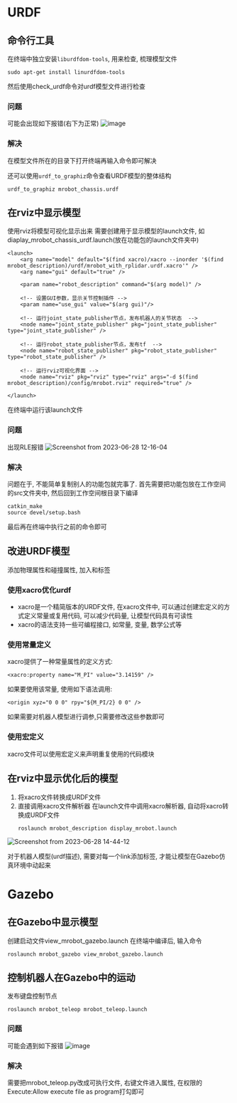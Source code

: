 # URDF
## 命令行工具
在终端中独立安装`liburdfdom-tools`, 用来检查, 梳理模型文件
```
sudo apt-get install linurdfdom-tools
```
然后使用check_urdf命令对urdf模型文件进行检查

### 问题  
可能会出现如下报错(右下为正常)
![image](https://github.com/Travis-alt/UAV/assets/102942951/f53e05fb-aac5-4cbe-8758-b436355bb0be)
### 解决  
在模型文件所在的目录下打开终端再输入命令即可解决  

还可以使用`urdf_to_graphiz`命令查看URDF模型的整体结构
```
urdf_to_graphiz mrobot_chassis.urdf
```
## 在rviz中显示模型
使用rviz将模型可视化显示出来
需要创建用于显示模型的launch文件, 如diaplay_mrobot_chassis_urdf.launch(放在功能包的launch文件夹中)
```launch
<launch>
	<arg name="model" default="$(find xacro)/xacro --inorder '$(find mrobot_description)/urdf/mrobot_with_rplidar.urdf.xacro'" />
	<arg name="gui" default="true" />

	<param name="robot_description" command="$(arg model)" />

    <!-- 设置GUI参数，显示关节控制插件 -->
	<param name="use_gui" value="$(arg gui)"/>

    <!-- 运行joint_state_publisher节点，发布机器人的关节状态  -->
	<node name="joint_state_publisher" pkg="joint_state_publisher" type="joint_state_publisher" />

	<!-- 运行robot_state_publisher节点，发布tf  -->
	<node name="robot_state_publisher" pkg="robot_state_publisher" type="robot_state_publisher" />

    <!-- 运行rviz可视化界面 -->
	<node name="rviz" pkg="rviz" type="rviz" args="-d $(find mrobot_description)/config/mrobot.rviz" required="true" />

</launch>
```
在终端中运行该launch文件
### 问题
出现RLE报错
![Screenshot from 2023-06-28 12-16-04](https://github.com/Travis-alt/UAV/assets/102942951/a4f6453a-f522-454a-8018-c2197ac0f5b4)
### 解决
问题在于, 不能简单复制别人的功能包就完事了. 
首先需要把功能包放在工作空间的src文件夹中, 然后回到工作空间根目录下编译
```
catkin_make
source devel/setup.bash
```
最后再在终端中执行之前的命令即可

## 改进URDF模型

添加物理属性和碰撞属性, 加入<inertia>和<collision>标签
### 使用xacro优化urdf
- xacro是一个精简版本的URDF文件, 在xacro文件中, 可以通过创建宏定义的方式定义常量或复用代码, 可以减少代码量, 让模型代码具有可读性
- xacro的语法支持一些可编程接口, 如常量, 变量, 数学公式等

### 使用常量定义
xacro提供了一种常量属性的定义方式:
```xacro
<xacro:property name="M_PI" value="3.14159" />
```
如果要使用该常量, 使用如下语法调用:
```xacro
<origin xyz="0 0 0" rpy="${M_PI/2} 0 0" />
```
如果需要对机器人模型进行调参,只需要修改这些参数即可
### 使用宏定义
xacro文件可以使用宏定义来声明重复使用的代码模块

## 在rviz中显示优化后的模型
1. 将xacro文件转换成URDF文件
2. 直接调用xacro文件解析器
   在launch文件中调用xacro解析器, 自动将xacro转换成URDF文件
   ```
   roslaunch mrobot_description display_mrobot.launch
   ```
![Screenshot from 2023-06-28 14-44-12](https://github.com/Travis-alt/UAV/assets/102942951/eb3bcdfb-995a-45ed-89be-8a66d1d923d2)

对于机器人模型(urdf描述), 需要对每一个link添加<gazebo>标签, 才能让模型在Gazebo仿真环境中动起来
# Gazebo
## 在Gazebo中显示模型
创建启动文件view_mrobot_gazebo.launch
在终端中编译后, 输入命令
```
roslaunch mrobot_gazebo view_mrobot_gazebo.launch
```
## 控制机器人在Gazebo中的运动
发布键盘控制节点
```
roslaunch mrobot_teleop mrobot_teleop.launch
```
### 问题
可能会遇到如下报错
![image](https://github.com/Travis-alt/UAV/assets/102942951/e7d1d7b2-8762-486c-920a-050a48f25e68)
### 解决
需要把mrobot_teleop.py改成可执行文件, 右键文件进入属性, 在权限的Execute:Allow execute file as program打勾即可
